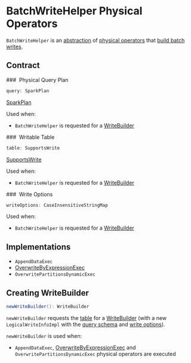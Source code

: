 # BatchWriteHelper Physical Operators

`BatchWriteHelper` is an [abstraction](#contract) of [physical operators](#implementations) that [build batch writes](#newWriteBuilder).

## Contract

### <span id="query"> Physical Query Plan

```scala
query: SparkPlan
```

[SparkPlan](SparkPlan.md)

Used when:

* `BatchWriteHelper` is requested for a [WriteBuilder](#newWriteBuilder)

### <span id="table"> Writable Table

```scala
table: SupportsWrite
```

[SupportsWrite](../connector/SupportsWrite.md)

Used when:

* `BatchWriteHelper` is requested for a [WriteBuilder](#newWriteBuilder)

### <span id="writeOptions"> Write Options

```scala
writeOptions: CaseInsensitiveStringMap
```

Used when:

* `BatchWriteHelper` is requested for a [WriteBuilder](#newWriteBuilder)

## Implementations

* `AppendDataExec`
* [OverwriteByExpressionExec](OverwriteByExpressionExec.md)
* `OverwritePartitionsDynamicExec`

## <span id="newWriteBuilder"> Creating WriteBuilder

```scala
newWriteBuilder(): WriteBuilder
```

`newWriteBuilder` requests the [table](#table) for a [WriteBuilder](../connector/SupportsWrite.md#newWriteBuilder) (with a new `LogicalWriteInfoImpl` with the [query schema](#query) and [write options](#writeOptions)).

`newWriteBuilder` is used when:

* `AppendDataExec`, [OverwriteByExpressionExec](OverwriteByExpressionExec.md) and `OverwritePartitionsDynamicExec` physical operators are executed
